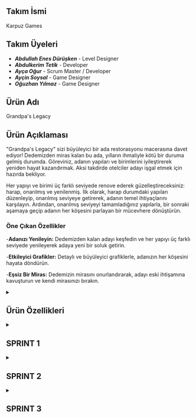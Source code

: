 ## Takım İsmi
Karpuz Games
## Takım Üyeleri
- _**Abdullah Enes Dürüşken**_ - Level Designer
- _**Abdulkerim Tetik**_ - Developer
- _**Ayça Oğur**_ - Scrum Master / Developer
- _**Ayçin Soysal**_ - Game Designer
- _**Oğuzhan Yılmaz**_ - Game Designer
## Ürün Adı
Grandpa's Legacy
## Ürün Açıklaması
"Grandpa's Legacy" sizi büyüleyici bir ada restorasyonu macerasına davet ediyor! Dedemizden miras kalan bu ada, yılların ihmaliyle kötü bir duruma gelmiş durumda. Göreviniz, adanın yapıları ve birimlerini iyileştirerek yeniden hayat kazandırmak. Aksi takdirde otelciler adayı işgal etmek için hazırda bekliyor.

Her yapıyı ve birimi üç farklı seviyede renove ederek güzelleştireceksiniz: harap, onarılmış ve yenilenmiş. İlk olarak, harap durumdaki yapıları düzenleyip, onarılmış seviyeye getirerek, adanın temel ihtiyaçlarını karşılayın. Ardından, onarılmış seviyeyi tamamladığınız yapılarla, bir sonraki aşamaya geçip adanın her köşesini parlayan bir mücevhere dönüştürün. 
### Öne Çıkan Özellikler
-**Adanızı Yenileyin:** Dedemizden kalan adayı keşfedin ve her yapıyı üç farklı seviyede yenileyerek adaya yeni bir soluk getirin.

-**Etkileyici Grafikler:** Detaylı ve büyüleyici grafiklerle, adanızın her köşesini hayata döndürün.

-**Eşsiz Bir Miras:** Dedemizin mirasını onurlandırarak, adayı eski ihtişamına kavuşturun ve kendi mirasınızı bırakın.
<details>
<summary><h2><strong>Ürün Özellikleri</strong></h2></summary>
<p>
<h2>Genel Özellikler</h2>
  
- 3D
- Single Player
- Simülatör & Macera & Restorasyon
- Sistem PC Windows

<h2>Hedef Kitle</h2>

- Günlük streslerden uzaklaşmak isteyenler,
- Tek oyunculu oyun oynamak isteyenler,
- Rahatlamak ve dinlenmek için vakit geçirmek isteyenler,
- Sanat, zanaat, tasarım, dekorasyon, doğa ile ilgilenenler,
- Estetik, yaratıcılık, düzen kurmanın tatmin duygusunu arayanlar,
- Başarı hissi ve tamamlama duygusu yaşamak isteyenler,
- Yeni bir tarz oyun denemek isteyenler bu oyunu oynayabilir.

<h2>Ürün Backlog URL</h2>
- Ürün backlog linkine ulaşmak için > <a href="https://trello.com/b/UKc12Mif/u1-bootcamp" target="_blank">U1 Backlog</a>.
<h2>Ürün Tasarım Dokümanı</h2>
- Ürün tasarım belgesine (GDD) ulaşmak için > <a href="https://imgur.com/gallery/gdd-gAORyb3" target="_blank">GDD</a>.

</p>
</details>

<details>
<summary><h2><strong>SPRINT 1</strong></h2></summary>
<p>

<details>
<summary><h2><strong>Sprint 1 Burndown Chart</strong></h2></summary>
<p>
  
![BurnDown](https://github.com/oguzhanyl/OUABootcamp24/blob/main/BootcampFiles/burndown.png)
![Tasks](https://github.com/oguzhanyl/OUABootcamp24/blob/main/BootcampFiles/tasks.png)

</p>
</details>
  
- **Sprint 1 için tamamlanması öngörülen puan:** 25
- **Puan Sistemi:** Proje için toplam 100 puan öngörülmüş olup, 1.sprint için denk gelen üniversite final haftası ve ulusal bayram sebebiyle puan düşük tutulmuştur.
- **Daily Scrum:** Kısa görüşmeler ve kararlar Whatsapp üzerinden, toplantılar Discord üzerinden gerçekleştirilmiştir. Ekran görüntülerine ulaşmak için > <a href="https://imgur.com/a/sprint-1-daily-scrums-PM3fkCL" target="_blank">Daily Scrum</a>
- **Sprint Board Güncellemeler ve Oyun Görselleri:**
- ![Trello Board1](https://github.com/oguzhanyl/OUABootcamp24/blob/main/BootcampFiles/1.png)
- ![Oyun Gorsel1](https://github.com/oguzhanyl/OUABootcamp24/blob/main/BootcampFiles/2.jpeg)
- ![Trello Board Update](https://github.com/oguzhanyl/OUABootcamp24/blob/main/BootcampFiles/3.png)
- ![Oyun Gorsel1](https://github.com/oguzhanyl/OUABootcamp24/blob/main/BootcampFiles/4.jpeg)
- ![Oyun Gorsel1](https://github.com/oguzhanyl/OUABootcamp24/blob/main/BootcampFiles/5.jpeg)
- ![UIStart Screen](https://github.com/oguzhanyl/OUABootcamp24/blob/main/BootcampFiles/ui1.png)
- ![UIOptions Screen](https://github.com/oguzhanyl/OUABootcamp24/blob/main/BootcampFiles/ui2.png)
- ![UIEnd Screen](https://github.com/oguzhanyl/OUABootcamp24/blob/main/BootcampFiles/ui3.png)
  
- **Sprint Review:**
   - Sprint için hedeflenen tüm görevler tamamlanmış olup bir sonraki sprint işleri detaylandırılmıştır.
   - High poly olmasına karar verilen oyunun 3d asset içeriklerinin zenginleşmesi ve adanın masterplanının tasarlanması kararı alınmıştır.
   - Kodlama için basit ve opsiyonel (zor) seçenekler belirlenmiş olup projenin gidişatına göre ekleme yapılmasına karar verilmiştir.
   - 2.sprint için görev ve zaman planlaması yapılmıştır. 

_**Sprint Review Katılımcıları:**_ Abdullah Enes Dürüşken, Abdülkerim Tetik, Ayça Oğur, Ayçin Soysal, Oğuzhan Yılmaz

- **Sprint Retrospective:**
   - Keyifli ve iş paylaşımının güzel olduğu bir sprint geçirildiğine karar verildi.
   - Ekibin çalışma programı sebebiyle bir araya gelme problemi üzerine konuşulup çözüme kavuşturuldu. Oyunun ana hatlarının belirlenmesi sebebiyle toplu görüşmelerin sıklığı azaltıldı.
   - Bir konuda karar verme üzerine daha hızlı aksiyon alma hedefi belirlendi.
   - Planlı ve net bir zaman dilimi içerisinde çalışmanın motive edici ve ilerleyici olması konusunda hemfikir olundu.
   - Rolumüzde neyi daha iyi yapabilirdik değerlendirmesi > Abdullah, sahne tasarımı küplerle prototip şekilde hazırlanmış olsaydı ilerleme hızlanabilirdi. Abdülkerim, kodlama daha detaylı incelenebilirdi. Ayça, proje yönetimi daha planlı ve hızlı karar vererek ilerlenebilirdi. Ayçin, tasarım üzerine detaylı çalışılabilirdi. Oğuzhan, UI tasarımın iyi gittiği yönünde geri bildirim verildi. 

</p>
</details>

<details>
<summary><h2><strong>SPRINT 2</strong></h2></summary>
<p>

<details>
<summary><h2><strong>Sprint 2 Burndown Chart</strong></h2></summary>
<p>
  
- ![Burndown Chart](https://github.com/oguzhanyl/OUABootcamp24/blob/main/BootcampFiles/Sprint2/WhatsApp%20Image%202024-07-21%20at%2013.19.54_9635ef51.jpg)
- ![Mission Table](https://github.com/oguzhanyl/OUABootcamp24/blob/main/BootcampFiles/Sprint2/WhatsApp%20Image%202024-07-21%20at%2013.19.55_0a49c578.jpg)

</p>
</details>

- **Sprint 2 için tamamlanması öngörülen puan:** 60
- **Puan Sistemi:** Projenin ana mekaniğinin 2.Sprint'te tamamlanması kararlaştırılmıştır. Bu sebeple toplam 100 puanlık sprintin büyük payı buraya ayrılmıştır. Görevlerin puanları, tamamlanacak iş saati hesap edilerek belirlenmiştir. 
- **Daily Scrum:** Kısa görüşmeler ve kararlar Whatsapp üzerinden, toplantılar Discord üzerinden gerçekleştirilmiştir. Ekran görüntülerine ulaşmak için > <a href="https://imgur.com/a/sprint-2-daily-scrums-eLAFPvT">Daily Scrum</a>
- **Sprint Board Güncellemeler ve Oyun Görselleri:**
- ![Trello Board1](https://github.com/oguzhanyl/OUABootcamp24/blob/main/BootcampFiles/Sprint2/WhatsApp%20Image%202024-07-21%20at%2013.19.54_3bacba60.jpg)
- ![Asana Board2](https://github.com/oguzhanyl/OUABootcamp24/blob/main/BootcampFiles/Sprint2/WhatsApp%20Image%202024-07-21%20at%2013.19.54_5368604a.jpg)
- ![Trello Board2](https://github.com/oguzhanyl/OUABootcamp24/blob/main/BootcampFiles/Sprint2/WhatsApp%20Image%202024-07-21%20at%2013.19.54_7df7ec98.jpg)
- ![Game Inside1](https://github.com/oguzhanyl/OUABootcamp24/blob/main/BootcampFiles/Sprint2/game1.jpg)
- ![Main UI](https://github.com/oguzhanyl/OUABootcamp24/blob/main/BootcampFiles/Sprint2/ui1.png)
- ![Trello Board3](https://github.com/oguzhanyl/OUABootcamp24/blob/main/BootcampFiles/Sprint2/WhatsApp%20Image%202024-07-21%20at%2013.19.54_9d1fe272.jpg)
- ![Game Inside2](https://github.com/oguzhanyl/OUABootcamp24/blob/main/BootcampFiles/Sprint2/game2.jpg)
- ![Game Inside3](https://github.com/oguzhanyl/OUABootcamp24/blob/main/BootcampFiles/Sprint2/game3.jpg)
- ![Options UI](https://github.com/oguzhanyl/OUABootcamp24/blob/main/BootcampFiles/Sprint2/ui2.png)
- ![Trello Board4](https://github.com/oguzhanyl/OUABootcamp24/blob/main/BootcampFiles/Sprint2/WhatsApp%20Image%202024-07-21%20at%2013.19.54_af48d549.jpg)
- ![Asana Board1](https://github.com/oguzhanyl/OUABootcamp24/blob/main/BootcampFiles/Sprint2/WhatsApp%20Image%202024-07-21%20at%2013.19.54_017cee97.jpg)

- **Sprint Review:**
  - 2.Sprint için öngörülen görevler tamamlanmıştır. Proje, birleştirilme aşamasına geçilmiştir.
  - Belirlenen tarihte proje hazırlanmış olursa ekstra puan içerikleri incelenecektir.
  - 3.Sprint için verilen kararlar: Projenin ekip üyeleri arasında dolaşıp eklemelerin tamamlanması ve birleştirilmesi, ekstra içeriklerin eklenmesi, video çıktısının hazırlanması
  - Oyun giriş sahnesinin hazırlanması için metin ve görsel içeriğin oluşturulmasına karar verilmiştir.
  - Sprint Review Katılımcıları: Abdullah Enes Dürüşken, Abdülkerim Tetik, Ayça Oğur, Ayçin Soysal, Oğuzhan Yılmaz
 
_**Sprint Review Katılımcıları:**_ Abdullah Enes Dürüşken, Abdülkerim Tetik, Ayça Oğur, Ayçin Soysal, Oğuzhan Yılmaz

</p>
</details>

<details>
<summary><h2><strong>SPRINT 3</strong></h2></summary>
<p>

<details>
<summary><h2><strong>Sprint 3 Burndown Chart</strong></h2></summary>
<p>
  
![BurnDown](https://github.com/oguzhanyl/OUABootcamp24/blob/main/BootcampFiles/Sprint3/burndown3-01.jpg)
Task > <a href="https://imgur.com/a/poveKwc">Görev ve Puan Dağılımı</a>

</p>
</details>
  
- **Sprint 3 için tamamlanması öngörülen puan:** 15
- **Puan Sistemi:** Projenin son aşaması, bugların çözülmesi ve projenin birleştirilmesi olarak planlandığından görev sayısı düşük olup puan az tutulmuştur. Görevlerin puanları, tamamlanacak iş saati hesap edilerek belirlenmiştir. 
- **Daily Scrum:** Kısa görüşmeler ve kararlar Whatsapp üzerinden, toplantılar Discord üzerinden gerçekleştirilmiştir. Ekran görüntülerine ulaşmak için > <a href="https://imgur.com/gallery/sprint-3-daily-scrums-YpY0XZ1" target="_blank">Daily Scrum</a>
- **Sprint Board Güncellemeler ve Oyun Görselleri:**
> <a href="https://imgur.com/a/QdjuG96" target="_blank">Sprint Board ve Görseller</a>
  
- **Sprint Review:**
   - Sprint hedefleri tamamlanmış ve ekip, oyunu bitirip teslim etmiştir. 
   - Tamamlanması öngörülen görev ve puanlar başarıyla tamamlanmıştır.
   - Oyunun exe çıktısı sorunsuz bir şekilde alınmış olup gerekli platformlarda paylaşılmıştır. Oyunu indirmek için > <a href="https://aycaogur.itch.io/grandpas-legacy" target="_blank">Grandpa's Legacy</a>

_**Sprint Review Katılımcıları:**_ Abdullah Enes Dürüşken, Abdülkerim Tetik, Ayça Oğur, Ayçin Soysal, Oğuzhan Yılmazz

- **Sprint Retrospective:**
   - Ekip üyeleri, verdikleri katkılardan dolayı birbirini tebrik etmiştir. 
   - Takımdaki iletişimin ve işbirliğinin önceki sprintlere göre daha başarılı olduğu konuşulmuştur. 

</p>
</details>
